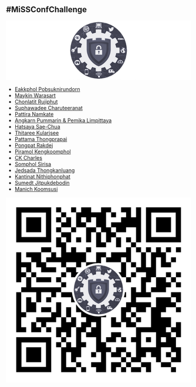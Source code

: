 ## #MiSSConfChallenge

[![](/img/MiSSConf-icon-640x202.png "MiSSConf")](https://MiSSConf.github.io)

+ [Eakkphol Pobsuknirundorn](https://www.facebook.com/eakkphol/videos/3293831270696126/)
+ [Maykin Warasart](https://www.facebook.com/maeklong/posts/10220293356537949)
+ [Chonlatit Rujiphut](https://www.facebook.com/Tsunakun27/videos/3432440680117846/)
+ [Suphawadee Charuteeranat](https://www.facebook.com/thdeemiss03/videos/2959085644182542/)
+ [Pattira Namkate](https://www.facebook.com/baitoeyJa/videos/10158195250664618/)
+ [Angkarn Pummarin & Pemika Limpittaya](https://www.facebook.com/100001067366066/posts/3053481184697430)
+ [Hatsaya Sae-Chua](https://www.facebook.com/permalink.php?story_fbid=1517355111780362&id=100005176634024)
+ [Thitaree Kularjsee](https://www.facebook.com/yaipanggogii/posts/2892277527486015)
+ [Pattama Thongprapai](https://www.facebook.com/pattama.thongprapai/posts/10217962378392691)
+ [Pongpat Rakdej](https://www.facebook.com/pongpatrakdej/posts/1530636897094671)
+ [Piramol Kengkoomphol](https://www.facebook.com/1617158307/posts/10220560637998731)
+ [CK Charles](https://youtu.be/xxywF8umhX8)
+ [Somphol Sirisa](https://www.facebook.com/drunkenman/posts/3713624175374463)
+ [Jedsada Thongkanluang](https://www.facebook.com/100000128543995/posts/3497331986947718)
+ [Kantinat Nithiphonphat](https://www.facebook.com/n.kantinat/videos/3211515155525868)
+ [Sumedt Jitpukdebodin](https://web.facebook.com/sumedt.jitpukdebodin/posts/10158489672714579)
+ [Manich Koomsusi](https://www.facebook.com/manich.koomsusi/posts/3072764142773613)

[![](/img/lineat-missconf-v2-640.png "Talk w/ us via LINE")](https://line.me/R/ti/p/%40missconf)